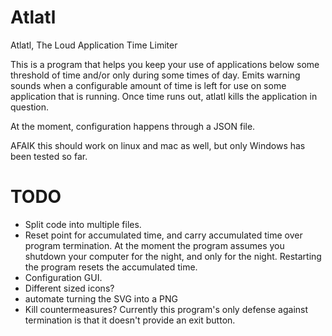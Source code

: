 Atlatl
======

Atlatl, The Loud Application Time Limiter

This is a program that helps you keep your use of applications below some threshold of time and/or only during some times of day. Emits warning sounds when a configurable amount of time is left for use on some application that is running. Once time runs out, atlatl kills the application in question.

At the moment, configuration happens through a JSON file.

AFAIK this should work on linux and mac as well, but only Windows has been tested so far.


TODO
====

* Split code into multiple files.
* Reset point for accumulated time, and carry accumulated time over program termination. At the moment the program assumes you shutdown your computer for the night, and only for the night. Restarting the program resets the accumulated time.
* Configuration GUI.
* Different sized icons?
* automate turning the SVG into a PNG
* Kill countermeasures? Currently this program's only defense against termination is that it doesn't provide an exit button.
